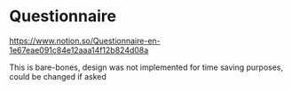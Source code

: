 # Questionnaire
https://www.notion.so/Questionnaire-en-1e67eae091c84e12aaa14f12b824d08a

This is bare-bones, design was not implemented for time saving purposes, could be changed if asked 
